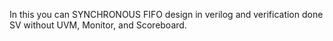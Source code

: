  In this you can SYNCHRONOUS FIFO design in verilog and verification done SV without UVM, Monitor, and Scoreboard.
